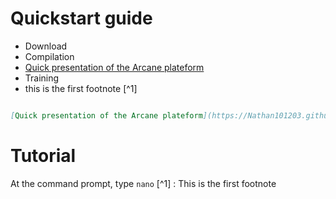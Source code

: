 # Quickstart guide
- Download
- Compilation
- [Quick presentation of the Arcane plateform](https://Nathan101203.github.io/PresentationLink.html)
- Training
- this is the first footnote [^1]

```Markdown

[Quick presentation of the Arcane plateform](https://Nathan101203.github.io/PresentationLink.html)

```

# Tutorial
At the command prompt, type `nano`
[^1] : This is the first footnote

